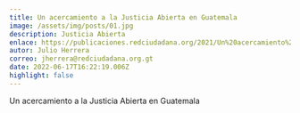 ```yaml
---
title: Un acercamiento a la Justicia Abierta en Guatemala
image: /assets/img/posts/01.jpg
description: Justicia Abierta
enlace: https://publicaciones.redciudadana.org/2021/Un%20acercamiento%20a%20la%20Justicia%20Abierta%20en%20Guatemala%20Justicia%20Abierta%20-%20Red%20Ciudadana.pdf
autor: Julio Herrera
correo: jherrera@redciudadana.org.gt
date: 2022-06-17T16:22:19.006Z
highlight: false
---
```

Un acercamiento a la Justicia Abierta en Guatemala